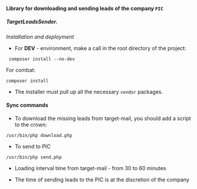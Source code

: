 #### Library for downloading and sending leads of the company `PIC`

##### TargetLeadsSender.

*Installation and deployment*

- For **DEV** - environment, make a call in the root directory of the project:

``` composer install --no-dev```

For combat:

``` composer install ```

- The installer must pull up all the necessary `vendor` packages.

#### Sync commands

- To download the missing leads from target-mail, you should add a script to the crown:

```/usr/bin/php download.php```

- To send to PIC

```/usr/bin/php send.php```

- Loading interval time from target-mail - from 30 to 60 minutes

- The time of sending leads to the PIC is at the discretion of the company
